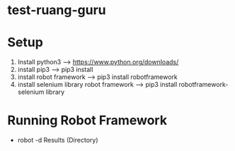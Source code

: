 # test-ruang-guru

# Setup
1. Install python3 --> https://www.python.org/downloads/
2. install pip3 --> pip3 install
3. install robot framework --> pip3 install robotframework
4. install selenium library robot framework --> pip3 install robotframework-selenium library

# Running Robot Framework
- robot -d Results (Directory)
